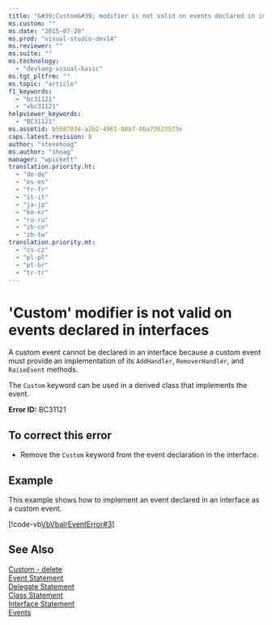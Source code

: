 ```yaml
---
title: "&#39;Custom&#39; modifier is not valid on events declared in interfaces | Microsoft Docs"
ms.custom: ""
ms.date: "2015-07-20"
ms.prod: "visual-studio-dev14"
ms.reviewer: ""
ms.suite: ""
ms.technology: 
  - "devlang-visual-basic"
ms.tgt_pltfrm: ""
ms.topic: "article"
f1_keywords: 
  - "bc31121"
  - "vbc31121"
helpviewer_keywords: 
  - "BC31121"
ms.assetid: b5687034-a2b2-4961-88b7-0ba73023573e
caps.latest.revision: 8
author: "stevehoag"
ms.author: "shoag"
manager: "wpickett"
translation.priority.ht: 
  - "de-de"
  - "es-es"
  - "fr-fr"
  - "it-it"
  - "ja-jp"
  - "ko-kr"
  - "ru-ru"
  - "zh-cn"
  - "zh-tw"
translation.priority.mt: 
  - "cs-cz"
  - "pl-pl"
  - "pt-br"
  - "tr-tr"
---
```

# &#39;Custom&#39; modifier is not valid on events declared in interfaces
A custom event cannot be declared in an interface because a custom event must provide an implementation of its `AddHandler`, `RemoverHandler`, and `RaiseEvent` methods.  
  
 The `Custom` keyword can be used in a derived class that implements the event.  
  
 **Error ID:** BC31121  
  
## To correct this error  
  
-   Remove the `Custom` keyword from the event declaration in the interface.  
  
## Example  
 This example shows how to implement an event declared in an interface as a custom event.  
  
 [!code-vb[VbVbalrEventError#3](../../visual-basic/language-reference/error-messages/codesnippet/VisualBasic/bc31121_1.vb)]  
  
## See Also  
 [Custom - delete](http://msdn.microsoft.com/en-us/dc62be07-c896-4866-a533-982a661d143f)   
 [Event Statement](../../visual-basic/language-reference/statements/event-statement.md)   
 [Delegate Statement](../../visual-basic/language-reference/statements/delegate-statement.md)   
 [Class Statement](../../visual-basic/language-reference/statements/class-statement.md)   
 [Interface Statement](../../visual-basic/language-reference/statements/interface-statement.md)   
 [Events](../../visual-basic/programming-guide/language-features/events/events.md)